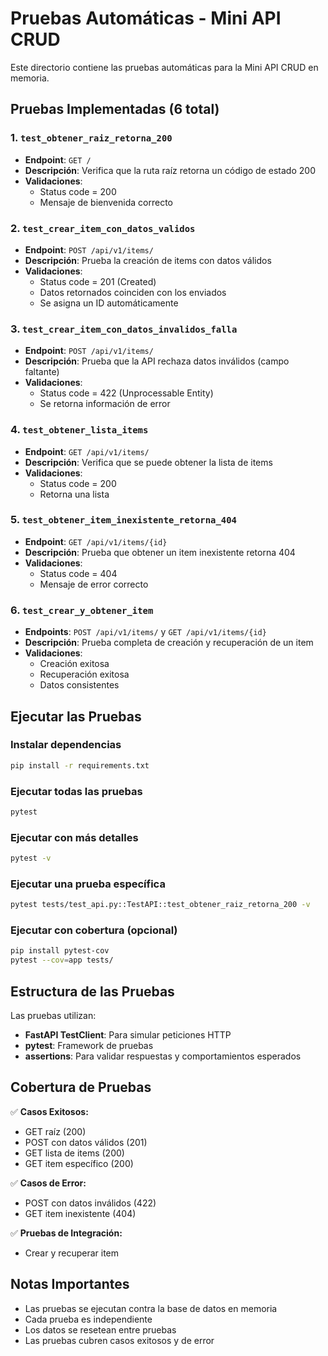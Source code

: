 # Pruebas Automáticas - Mini API CRUD

Este directorio contiene las pruebas automáticas para la Mini API CRUD en memoria.

## Pruebas Implementadas (6 total)

### 1. `test_obtener_raiz_retorna_200`
- **Endpoint**: `GET /`
- **Descripción**: Verifica que la ruta raíz retorna un código de estado 200
- **Validaciones**:
  - Status code = 200
  - Mensaje de bienvenida correcto

### 2. `test_crear_item_con_datos_validos`
- **Endpoint**: `POST /api/v1/items/`
- **Descripción**: Prueba la creación de items con datos válidos
- **Validaciones**:
  - Status code = 201 (Created)
  - Datos retornados coinciden con los enviados
  - Se asigna un ID automáticamente

### 3. `test_crear_item_con_datos_invalidos_falla`
- **Endpoint**: `POST /api/v1/items/`
- **Descripción**: Prueba que la API rechaza datos inválidos (campo faltante)
- **Validaciones**:
  - Status code = 422 (Unprocessable Entity)
  - Se retorna información de error

### 4. `test_obtener_lista_items`
- **Endpoint**: `GET /api/v1/items/`
- **Descripción**: Verifica que se puede obtener la lista de items
- **Validaciones**:
  - Status code = 200
  - Retorna una lista

### 5. `test_obtener_item_inexistente_retorna_404`
- **Endpoint**: `GET /api/v1/items/{id}`
- **Descripción**: Prueba que obtener un item inexistente retorna 404
- **Validaciones**:
  - Status code = 404
  - Mensaje de error correcto

### 6. `test_crear_y_obtener_item`
- **Endpoints**: `POST /api/v1/items/` y `GET /api/v1/items/{id}`
- **Descripción**: Prueba completa de creación y recuperación de un item
- **Validaciones**:
  - Creación exitosa
  - Recuperación exitosa
  - Datos consistentes

## Ejecutar las Pruebas

### Instalar dependencias
```bash
pip install -r requirements.txt
```

### Ejecutar todas las pruebas
```bash
pytest
```

### Ejecutar con más detalles
```bash
pytest -v
```

### Ejecutar una prueba específica
```bash
pytest tests/test_api.py::TestAPI::test_obtener_raiz_retorna_200 -v
```

### Ejecutar con cobertura (opcional)
```bash
pip install pytest-cov
pytest --cov=app tests/
```

## Estructura de las Pruebas

Las pruebas utilizan:
- **FastAPI TestClient**: Para simular peticiones HTTP
- **pytest**: Framework de pruebas
- **assertions**: Para validar respuestas y comportamientos esperados

## Cobertura de Pruebas

✅ **Casos Exitosos:**
- GET raíz (200)
- POST con datos válidos (201)
- GET lista de items (200)
- GET item específico (200)

✅ **Casos de Error:**
- POST con datos inválidos (422)
- GET item inexistente (404)

✅ **Pruebas de Integración:**
- Crear y recuperar item

## Notas Importantes

- Las pruebas se ejecutan contra la base de datos en memoria
- Cada prueba es independiente
- Los datos se resetean entre pruebas
- Las pruebas cubren casos exitosos y de error 